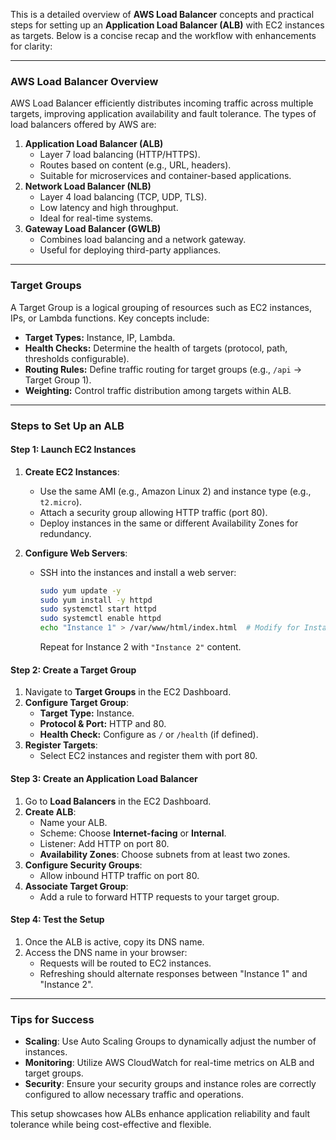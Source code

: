 This is a detailed overview of **AWS Load Balancer** concepts and practical steps for setting up an **Application Load Balancer (ALB)** with EC2 instances as targets. Below is a concise recap and the workflow with enhancements for clarity:

---

### **AWS Load Balancer Overview**
AWS Load Balancer efficiently distributes incoming traffic across multiple targets, improving application availability and fault tolerance. The types of load balancers offered by AWS are:

1. **Application Load Balancer (ALB)**  
   - Layer 7 load balancing (HTTP/HTTPS).
   - Routes based on content (e.g., URL, headers).
   - Suitable for microservices and container-based applications.
2. **Network Load Balancer (NLB)**  
   - Layer 4 load balancing (TCP, UDP, TLS).
   - Low latency and high throughput.
   - Ideal for real-time systems.
3. **Gateway Load Balancer (GWLB)**  
   - Combines load balancing and a network gateway.
   - Useful for deploying third-party appliances.

---

### **Target Groups**
A Target Group is a logical grouping of resources such as EC2 instances, IPs, or Lambda functions. Key concepts include:

- **Target Types:** Instance, IP, Lambda.
- **Health Checks:** Determine the health of targets (protocol, path, thresholds configurable).
- **Routing Rules:** Define traffic routing for target groups (e.g., `/api` → Target Group 1).
- **Weighting:** Control traffic distribution among targets within ALB.

---

### **Steps to Set Up an ALB**

#### **Step 1: Launch EC2 Instances**
1. **Create EC2 Instances**:
   - Use the same AMI (e.g., Amazon Linux 2) and instance type (e.g., `t2.micro`).
   - Attach a security group allowing HTTP traffic (port 80).
   - Deploy instances in the same or different Availability Zones for redundancy.

2. **Configure Web Servers**:
   - SSH into the instances and install a web server:
     ```bash
     sudo yum update -y
     sudo yum install -y httpd
     sudo systemctl start httpd
     sudo systemctl enable httpd
     echo "Instance 1" > /var/www/html/index.html  # Modify for Instance 1
     ```
     Repeat for Instance 2 with `"Instance 2"` content.

#### **Step 2: Create a Target Group**
1. Navigate to **Target Groups** in the EC2 Dashboard.
2. **Configure Target Group**:
   - **Target Type:** Instance.
   - **Protocol & Port:** HTTP and 80.
   - **Health Check:** Configure as `/` or `/health` (if defined).
3. **Register Targets**:
   - Select EC2 instances and register them with port 80.

#### **Step 3: Create an Application Load Balancer**
1. Go to **Load Balancers** in the EC2 Dashboard.
2. **Create ALB**:
   - Name your ALB.
   - Scheme: Choose **Internet-facing** or **Internal**.
   - Listener: Add HTTP on port 80.
   - **Availability Zones**: Choose subnets from at least two zones.
3. **Configure Security Groups**:
   - Allow inbound HTTP traffic on port 80.
4. **Associate Target Group**:
   - Add a rule to forward HTTP requests to your target group.

#### **Step 4: Test the Setup**
1. Once the ALB is active, copy its DNS name.
2. Access the DNS name in your browser:
   - Requests will be routed to EC2 instances.
   - Refreshing should alternate responses between "Instance 1" and "Instance 2".

---

### **Tips for Success**
- **Scaling**: Use Auto Scaling Groups to dynamically adjust the number of instances.
- **Monitoring**: Utilize AWS CloudWatch for real-time metrics on ALB and target groups.
- **Security**: Ensure your security groups and instance roles are correctly configured to allow necessary traffic and operations.

This setup showcases how ALBs enhance application reliability and fault tolerance while being cost-effective and flexible.